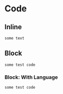 # Code

## Inline

`some text`

## Block

```
some test code
```

### Block: With Language

```typescript
some test code
```
